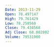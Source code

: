 ```yaml
---
Date: 2013-11-29
Open: 78.497147
High: 79.761429
Low: 78.258568
Close: 79.438568
Adj Close: 68.082802
Volume: 79531900
---
```

